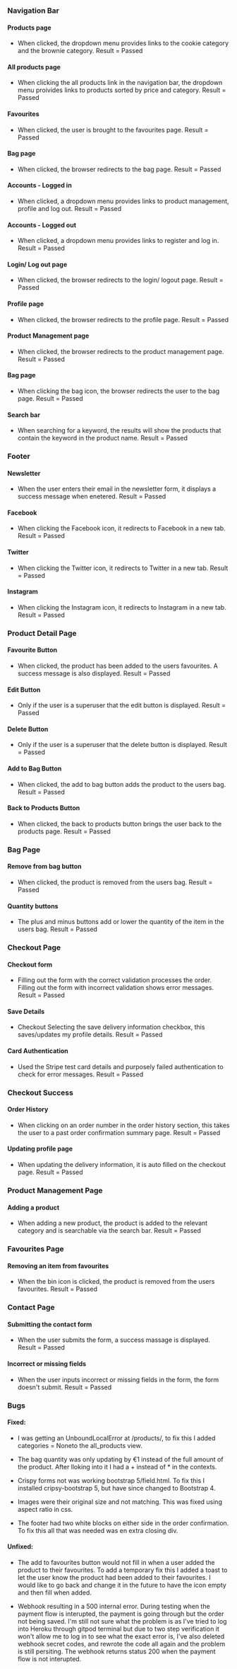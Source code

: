 ### Navigation Bar
#### Products page
- When clicked, the dropdown menu provides links to the cookie category and the brownie category. Result = Passed

#### All products page
- When clicking the all products link in the navigation bar, the dropdown menu proivides links to products sorted by price and category. Result = Passed

#### Favourites
- When clicked, the user is brought to the favourites page. Result = Passed

#### Bag page
- When clicked, the browser redirects to the bag page. Result = Passed 

#### Accounts - Logged in
- When clicked, a dropdown menu provides links to product management, profile and log out. Result = Passed 

#### Accounts - Logged out
- When clicked, a dropdown menu provides links to register and log in. Result = Passed  

#### Login/ Log out page	
- When clicked, the browser redirects to the login/ logout page. Result = Passed 

#### Profile page	
- When clicked, the browser redirects to the profile page. Result = Passed 

#### Product Management page	
- When clicked, the browser redirects to the product management page. Result = Passed 

#### Bag page	
- When clicking the bag icon, the browser redirects the user to the bag page. Result = Passed 

#### Search bar	
- When searching for a keyword, the results will show the products that contain the keyword in the product name. Result = Passed 
	
### Footer	
#### Newsletter	
- When the user enters their email in the newsletter form, it displays a success message when enetered. Result = Passed 
#### Facebook	
- When clicking the Facebook icon, it redirects to Facebook in a new tab. Result = Passed 
#### Twitter	
- When clicking the Twitter icon, it redirects to Twitter in a new tab. Result = Passed 
#### Instagram 	
- When clicking the Instagram icon, it redirects to Instagram in a new tab. Result = Passed 
	
### Product Detail Page	
#### Favourite Button	
- When clicked, the product has been added to the users favourites. A success message is also displayed. Result = Passed 

#### Edit Button	
- Only if the user is a superuser that the edit button is displayed. Result = Passed 

#### Delete Button	
- Only if the user is a superuser that the delete button is displayed. Result = Passed 

#### Add to Bag Button	
- When clicked, the add to bag button adds the product to the users bag. Result = Passed 

#### Back to Products Button	
- When clicked, the back to products button brings the user back to the products page. Result = Passed 
	
### Bag Page	
#### Remove from bag button	
- When clicked, the product is removed from the users bag. Result = Passed 

#### Quantity buttons	
- The plus and minus buttons add or lower the quantity of the item in the users bag. Result = Passed 
	
### Checkout Page	
#### Checkout form	
- Filling out the form with the correct validation processes the order. Filling out the form with incorrect validation shows error messages. Result = Passed 

#### Save Details 
- Checkout	Selecting the save delivery information checkbox, this saves/updates my profile details. Result = Passed 

#### Card Authentication	
- Used the Stripe test card details and purposely failed authentication to check for error messages. Result = Passed 
	
### Checkout Success	
#### Order History 	
- When clicking on an order number in the order history section, this takes the user to a past order confirmation summary page. Result = Passed 

#### Updating profile page	
- When updating the delivery information, it is auto filled on the checkout page. Result = Passed 
	
### Product Management Page	
#### Adding a product	
- When adding a new product, the product is added to the relevant category and is searchable via the search bar. Result = Passed 
	
### Favourites Page	
#### Removing an item from favourites	
- When the bin icon is clicked, the product is removed from the users favourites. Result = Passed 
	
### Contact Page	
#### Submitting the contact form	
- When the user submits the form, a success massage is displayed. Result = Passed 

#### Incorrect or missing fields	
- When the user inputs incorrect or missing fields in the form, the form doesn't submit. Result = Passed 

### Bugs
#### Fixed:
- I was getting an UnboundLocalError at /products/, to fix this I added categories = Noneto the all_products view.

- The bag quantity was only updating by €1 instead of the full amount of the product. After lloking into it I had a + instead of * in the contexts.

- Crispy forms not was working bootstrap 5/field.html. To fix this I installed cripsy-bootstrap 5, but have since changed to Bootstrap 4.

- Images were their original size and not matching. This was fixed using aspect ratio in css.

- The footer had two white blocks on either side in the order confirmation. To fix this all that was needed was en extra closing div.


#### Unfixed:
- The add to favourites button would not fill in when a user added the product to their favourites. To add a temporary fix this I added a toast to let the user know the product had been added to their favourites. I would like to go back and change it in the future to have the icon empty and then fill when added.

- Webhook resulting in a 500 internal error. During testing when the payment flow is interupted, the payment is going through but the order not being saved. I'm still not sure what the problem is as I've tried to log into Heroku through gitpod terminal but due to two step verification it won't allow me to log in to see what the exact error is, I've also deleted webhook secret codes, and rewrote the code all again and the problem is still persiting. The webhook returns status 200 when the payment flow is not interupted. 
